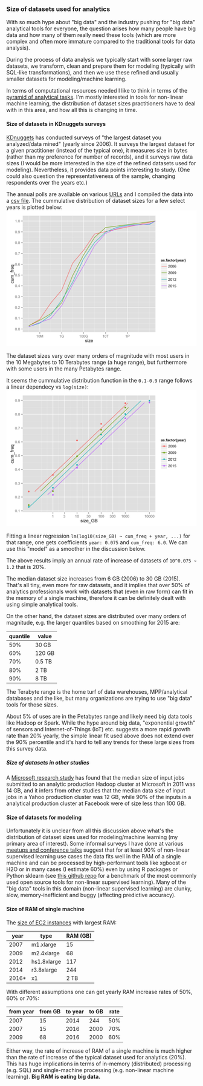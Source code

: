 
### Size of datasets used for analytics

With so much hype about "big data" and the industry pushing for "big data" analytical tools for everyone,
the question arises how many people have big data and how many of them really need these tools (which are more complex and 
often more immature compared to the traditional tools for data analysis).

During the process of data analysis we typically start with some larger raw datasets, 
we transform, clean and prepare them for modeling (typically with SQL-like 
transformations), and then we use these refined and usually smaller datasets for
modeling/machine learning.

In terms of computational resources needed I like to think in terms of the 
[pyramid of analytical tasks](https://github.com/szilard/datascience-latency#latency-numbers-every-data-scientist-should-know).
I'm mostly interested in tools for non-linear machine learning, the distribution of dataset sizes
practitioners have to deal with in this area, and how all this is changing in time.


#### Size of datasets in KDnuggets surveys

[KDnuggets](http://www.kdnuggets.com/) has conducted surveys of "the largest dataset you 
analyzed/data mined" (yearly since 2006).
It surveys the largest dataset for a given practitioner (instead of the typical one), it
measures size in bytes (rather than my preference for number of records), and it surveys
raw data sizes (I would be more interested in the size of the refined datasets used for modeling).
Nevertheless, it provides data points interesting to study. (One could also 
question the representativeness of the sample, changing respondents over the years etc.)

The annual polls are available on various [URLs](data/survey-urls.txt) 
and I compiled the data into a [csv file](data/dataset-sizes.csv).
The cummulative distribution of dataset sizes for a few select years is plotted below:
![](figs/cumfq-size-few_yrs-clean-1.png)

The dataset sizes vary over many orders of magnitude with most users in the 10 Megabytes to
10 Terabytes range (a huge range), but furthermore with some users in the many Petabytes range.

It seems the cummulative distribution function in the `0.1-0.9` range follows a linear dependecy 
vs `log(size)`:
![](figs/cumfq-size-fit-1.png)

Fitting a linear regression `lm(log10(size_GB) ~ cum_freq + year, ...)` for that range,
one gets coefficients `year: 0.075` and `cum_freq: 6.0`. We can use this "model" as a smoother
in the discussion below.

The above results imply an annual rate of increase of datasets of `10^0.075 ~ 1.2` that is 20%. 

The median dataset size increases from 6 GB (2006) to 30 GB (2015). That's all tiny, even more for
raw datasets, and it implies that over 50% of analytics professionals work with datasets
that (even in raw form) can fit in the memory of a single machine, therefore it can be definitely dealt 
with using simple analytical tools.

On the other hand, the dataset sizes are distributed over many orders of magnitude,
e.g. the larger quantiles based on smoothing for 2015 are:

quantile  |  value
----------|---------
50%       |  30 GB
60%       |  120 GB
70%       |  0.5 TB
80%       |  2 TB
90%       |  8 TB

The Terabyte range is the home turf of data warehouses, MPP/analytical databases and the like, but
many organizations are trying to use "big data" tools for those sizes. 

About 5% of uses are in the Petabytes range and likely need big data tools like Hadoop or Spark. 
While the hype around big
data, "exponential growth" of sensors and Internet-of-Things (IoT) etc. suggests a more rapid growth
rate than 20% yearly, the simple linear fit used above does not extend over the 90% percentile and 
it's hard to tell any trends for these large sizes from this survey data.


##### Size of datasets in other studies

A [Microsoft research study](http://research.microsoft.com/pubs/163083/hotcbp12%20final.pdf) 
has found that the median size of input jobs submitted to an analytic production Hadoop cluster 
at Microsoft in 2011 was 14 GB, and it infers from other studies that the median 
data size of input jobs in a Yahoo production cluster was 12 GB, while 90% of the inputs in a
analytical production cluster at Facebook were of size less than 100 GB.



#### Size of datasets for modeling

Unfortunately it is unclear from all this discussion above what's the distribution of dataset sizes used for 
modeling/machine learning (my primary area of interest). Some informal surveys I have
done at various [meetups and conference talks](https://github.com/szilard/talks) suggest that for 
at least 90% of non-linear supervised learning use cases the data fits well in the RAM of a single machine 
and can be processed by high-performant tools like xgboost or H2O or in many cases (I estimate 60%) even by
using R packages or Python sklearn
(see [this github repo](https://github.com/szilard/benchm-ml)
for a benchmark of the most commonly used open source tools for non-linear supervised learning).
Many of the "big data" tools in this domain (non-linear supervised learning) 
are clunky, slow, memory-inefficient and buggy (affecting predictive accuracy).


#### Size of RAM of single machine

The [size of EC2 instances](https://aws.amazon.com/blogs/aws/ec2-instance-history/) with largest RAM:

year  | type        | RAM (GB)
------|-------------|--------
2007  | m1.xlarge   |   15
2009  | m2.4xlarge  |   68
2012  | hs1.8xlarge |  117
2014  | r3.8xlarge  |  244
2016* | x1          |  2 TB

With different assumptions one can get yearly RAM increase rates of 50%, 60% or 70%:

from year |  from GB  |   to year  | to GB     |  rate
----------|-----------|------------|-----------|--------
2007      |    15     |    2014    |   244     |  50%
2007      |    15     |    2016    |   2000    |  70%
2009      |    68     |    2016    |   2000    |  60%

Either way, the rate of increase of RAM of a single machine is much higher than the
rate of increase of the typical dataset used for analytics (20%). This has huge
implications in terms of in-memory (distributed) processing (e.g. SQL) and 
single-machine processing (e.g. non-linear machine learning). 
**Big RAM is eating big data.**


